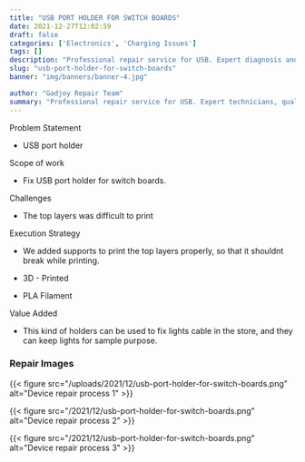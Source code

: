 ```yaml
---
title: "USB PORT HOLDER FOR SWITCH BOARDS"
date: 2021-12-27T12:02:59
draft: false
categories: ['Electronics', 'Charging Issues']
tags: []
description: "Professional repair service for USB. Expert diagnosis and quality repairs in Bangalore."
slug: "usb-port-holder-for-switch-boards"
banner: "img/banners/banner-4.jpg"

author: "Gadjoy Repair Team"
summary: "Professional repair service for USB. Expert technicians, quality parts, warranty included."
---
```


Problem Statement 

- USB port holder

Scope of work 

- Fix USB port holder for switch boards.

Challenges

- The top layers was difficult to print

Execution Strategy 

- We added supports to print the top layers properly, so that it shouldnt break while printing. 

- 3D - Printed 

- PLA Filament

Value Added 

- This kind of holders can be used to fix lights cable in the store, and they can keep lights for sample purpose.

### Repair Images

{{< figure src="/uploads/2021/12/usb-port-holder-for-switch-boards.png" alt="Device repair process 1" >}}

{{< figure src="/2021/12/usb-port-holder-for-switch-boards.png" alt="Device repair process 2" >}}

{{< figure src="/2021/12/usb-port-holder-for-switch-boards.png" alt="Device repair process 3" >}}

